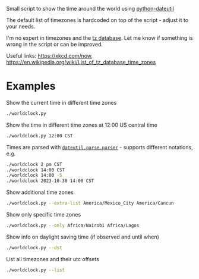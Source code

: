 Small script to show the time around the world using [python-dateutil](https://dateutil.readthedocs.io/en/stable/)

The default list of timezones is hardcoded on top of the script - adjust it to your needs.

I'm no expert in timezones and the [tz database](https://www.iana.org/time-zones). Let me know if something is wrong in the script or can be improved.

Useful links: <https://xkcd.com/now>, <https://en.wikipedia.org/wiki/List_of_tz_database_time_zones>

# Examples

Show the current time in different time zones

``` sh
./worldclock.py
```

Show the time in different time zones at 12:00 US central time

``` sh
./worldclock.py 12:00 CST
```

Times are parsed with [`dateutil.parse.parser`](https://dateutil.readthedocs.io/en/stable/parser.html#dateutil.parser.parse) - supports different notations, e.g.

``` sh
./worldclock 2 pm CST
./worldclock 14:00 CST
./worldclock 14:00 -5
./worldclock 2023-10-30 14:00 CST
```

Show additional time zones

``` sh
./worldclock.py --extra-list America/Mexico_City America/Cancun
```

Show only specific time zones

``` sh
./worldclock.py --only Africa/Nairobi Africa/Lagos
```

Show info on daylight saving time (if observed and until when)

``` sh
./worldclock.py --dst
```


List all timezones and their utc offsets

``` sh
./worldclock.py --list
```
